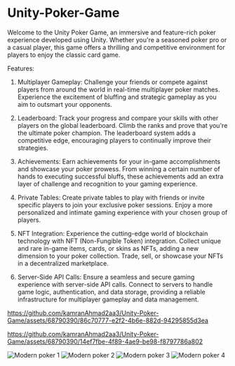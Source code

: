 # Unity-Poker-Game
Welcome to the Unity Poker Game, an immersive and feature-rich poker experience developed using Unity. Whether you're a seasoned poker pro or a casual player, this game offers a thrilling and competitive environment for players to enjoy the classic card game.

Features:
1. Multiplayer Gameplay:
Challenge your friends or compete against players from around the world in real-time multiplayer poker matches. Experience the excitement of bluffing and strategic gameplay as you aim to outsmart your opponents.

2. Leaderboard:
Track your progress and compare your skills with other players on the global leaderboard. Climb the ranks and prove that you're the ultimate poker champion. The leaderboard system adds a competitive edge, encouraging players to continually improve their strategies.

3. Achievements:
Earn achievements for your in-game accomplishments and showcase your poker prowess. From winning a certain number of hands to executing successful bluffs, these achievements add an extra layer of challenge and recognition to your gaming experience.

4. Private Tables:
Create private tables to play with friends or invite specific players to join your exclusive poker sessions. Enjoy a more personalized and intimate gaming experience with your chosen group of players.

5. NFT Integration:
Experience the cutting-edge world of blockchain technology with NFT (Non-Fungible Token) integration. Collect unique and rare in-game items, cards, or skins as NFTs, adding a new dimension to your poker collection. Trade, sell, or showcase your NFTs in a decentralized marketplace.

6. Server-Side API Calls:
Ensure a seamless and secure gaming experience with server-side API calls. Connect to servers to handle game logic, authentication, and data storage, providing a reliable infrastructure for multiplayer gameplay and data management.



https://github.com/kamranAhmad2aa3/Unity-Poker-Game/assets/68790390/86c70777-e2f2-4b6e-882d-94295855d3ea

https://github.com/kamranAhmad2aa3/Unity-Poker-Game/assets/68790390/14ef7fbe-4f89-4ae9-be98-f8797786a802

![Modern poker 1](https://github.com/kamranAhmad2aa3/Unity-Poker-Game/assets/68790390/324e52f9-ff76-4622-aad2-00788984f1dd)
![Modern poker 2](https://github.com/kamranAhmad2aa3/Unity-Poker-Game/assets/68790390/76b37a9e-1796-42c5-bd16-bb8b5ae0eafb)
![Modern poker 3](https://github.com/kamranAhmad2aa3/Unity-Poker-Game/assets/68790390/f41bd503-9199-4f08-a2ba-230baf292a68)
![Modern poker 4](https://github.com/kamranAhmad2aa3/Unity-Poker-Game/assets/68790390/cbfeddcb-aa39-43a5-83c1-7cd714f6c4dc)






